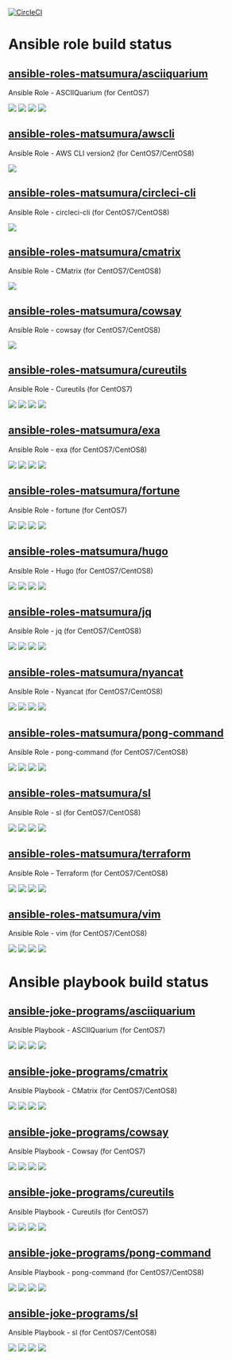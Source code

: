 [![CircleCI](https://circleci.com/gh/TomonoriMatsumura/scheduled-executor.svg?style=svg)](https://circleci.com/gh/TomonoriMatsumura/scheduled-executor)

# Ansible role build status

## [ansible-roles-matsumura/asciiquarium](https://github.com/ansible-roles-matsumura/asciiquarium)

Ansible Role - ASCIIQuarium (for CentOS7)

[![](https://github.com/ansible-roles-matsumura/asciiquarium/workflows/ansible-lint/badge.svg)](https://github.com/ansible-roles-matsumura/asciiquarium/actions?query=workflow%3Aansible-lint)
[![](https://github.com/ansible-roles-matsumura/asciiquarium/workflows/molecule/badge.svg)](https://github.com/ansible-roles-matsumura/asciiquarium/actions?query=workflow%3Amolecule)
[![](https://github.com/ansible-roles-matsumura/asciiquarium/workflows/trailing%20whitespace/badge.svg)](https://github.com/ansible-roles-matsumura/asciiquarium/actions?query=workflow%3A%22trailing+whitespace%22)
[![](https://github.com/ansible-roles-matsumura/asciiquarium/workflows/yamllint/badge.svg)](https://github.com/ansible-roles-matsumura/asciiquarium/actions?query=workflow%3Ayamllint)

## [ansible-roles-matsumura/awscli](https://github.com/ansible-roles-matsumura/awscli)

Ansible Role - AWS CLI version2 (for CentOS7/CentOS8)

[![](https://github.com/ansible-roles-matsumura/awscli/workflows/build/badge.svg)](https://github.com/ansible-roles-matsumura/awscli/actions?query=workflow%3Abuild)

## [ansible-roles-matsumura/circleci-cli](https://github.com/ansible-roles-matsumura/circleci-cli)

Ansible Role - circleci-cli (for CentOS7/CentOS8)

[![](https://github.com/ansible-roles-matsumura/circleci-cli/workflows/build/badge.svg)](https://github.com/ansible-roles-matsumura/circleci-cli/actions?query=workflow%3Abuild)

## [ansible-roles-matsumura/cmatrix](https://github.com/ansible-roles-matsumura/cmatrix)

Ansible Role - CMatrix (for CentOS7/CentOS8)

[![](https://github.com/ansible-roles-matsumura/cmatrix/workflows/build/badge.svg)](https://github.com/ansible-roles-matsumura/cmatrix/actions?query=workflow%3Abuild)

## [ansible-roles-matsumura/cowsay](https://github.com/ansible-roles-matsumura/cowsay)

Ansible Role - cowsay (for CentOS7/CentOS8)

[![](https://github.com/ansible-roles-matsumura/cowsay/workflows/build/badge.svg)](https://github.com/ansible-roles-matsumura/cowsay/actions?query=workflow%3Abuild)


## [ansible-roles-matsumura/cureutils](https://github.com/ansible-roles-matsumura/cureutils)

Ansible Role - Cureutils (for CentOS7)

[![](https://github.com/ansible-roles-matsumura/cureutils/workflows/ansible-lint/badge.svg)](https://github.com/ansible-roles-matsumura/cureutils/actions?query=workflow%3Aansible-lint)
[![](https://github.com/ansible-roles-matsumura/cureutils/workflows/molecule/badge.svg)](https://github.com/ansible-roles-matsumura/cureutils/actions?query=workflow%3Amolecule)
[![](https://github.com/ansible-roles-matsumura/cureutils/workflows/trailing%20whitespace/badge.svg)](https://github.com/ansible-roles-matsumura/cureutils/actions?query=workflow%3A%22trailing+whitespace%22)
[![](https://github.com/ansible-roles-matsumura/cureutils/workflows/yamllint/badge.svg)](https://github.com/ansible-roles-matsumura/cureutils/actions?query=workflow%3Ayamllint)

## [ansible-roles-matsumura/exa](https://github.com/ansible-roles-matsumura/exa)

Ansible Role - exa (for CentOS7/CentOS8)

[![](https://github.com/ansible-roles-matsumura/exa/workflows/ansible-lint/badge.svg)](https://github.com/ansible-roles-matsumura/exa/actions?query=workflow%3Aansible-lint)
[![](https://github.com/ansible-roles-matsumura/exa/workflows/molecule/badge.svg)](https://github.com/ansible-roles-matsumura/exa/actions?query=workflow%3Amolecule)
[![](https://github.com/ansible-roles-matsumura/exa/workflows/trailing%20whitespace/badge.svg)](https://github.com/ansible-roles-matsumura/exa/actions?query=workflow%3A%22trailing+whitespace%22)
[![](https://github.com/ansible-roles-matsumura/exa/workflows/yamllint/badge.svg)](https://github.com/ansible-roles-matsumura/exa/actions?query=workflow%3Ayamllint)

## [ansible-roles-matsumura/fortune](https://github.com/ansible-roles-matsumura/fortune)

Ansible Role - fortune (for CentOS7)

[![](https://github.com/ansible-roles-matsumura/fortune/workflows/ansible-lint/badge.svg)](https://github.com/ansible-roles-matsumura/fortune/actions?query=workflow%3Aansible-lint)
[![](https://github.com/ansible-roles-matsumura/fortune/workflows/molecule/badge.svg)](https://github.com/ansible-roles-matsumura/fortune/actions?query=workflow%3Amolecule)
[![](https://github.com/ansible-roles-matsumura/fortune/workflows/trailing%20whitespace/badge.svg)](https://github.com/ansible-roles-matsumura/fortune/actions?query=workflow%3A%22trailing+whitespace%22)
[![](https://github.com/ansible-roles-matsumura/fortune/workflows/yamllint/badge.svg)](https://github.com/ansible-roles-matsumura/fortune/actions?query=workflow%3Ayamllint)

## [ansible-roles-matsumura/hugo](https://github.com/ansible-roles-matsumura/hugo)

Ansible Role - Hugo (for CentOS7/CentOS8)

[![](https://github.com/ansible-roles-matsumura/hugo/workflows/ansible-lint/badge.svg)](https://github.com/ansible-roles-matsumura/hugo/actions?query=workflow%3Aansible-lint)
[![](https://github.com/ansible-roles-matsumura/hugo/workflows/molecule/badge.svg)](https://github.com/ansible-roles-matsumura/hugo/actions?query=workflow%3Amolecule)
[![](https://github.com/ansible-roles-matsumura/hugo/workflows/trailing%20whitespace/badge.svg)](https://github.com/ansible-roles-matsumura/hugo/actions?query=workflow%3A%22trailing+whitespace%22)
[![](https://github.com/ansible-roles-matsumura/hugo/workflows/yamllint/badge.svg)](https://github.com/ansible-roles-matsumura/hugo/actions?query=workflow%3Ayamllint)

## [ansible-roles-matsumura/jq](https://github.com/ansible-roles-matsumura/jq)

Ansible Role - jq (for CentOS7/CentOS8)

[![](https://github.com/ansible-roles-matsumura/jq/workflows/ansible-lint/badge.svg)](https://github.com/ansible-roles-matsumura/jq/actions?query=workflow%3Aansible-lint)
[![](https://github.com/ansible-roles-matsumura/jq/workflows/molecule/badge.svg)](https://github.com/ansible-roles-matsumura/jq/actions?query=workflow%3Amolecule)
[![](https://github.com/ansible-roles-matsumura/jq/workflows/trailing%20whitespace/badge.svg)](https://github.com/ansible-roles-matsumura/jq/actions?query=workflow%3A%22trailing+whitespace%22)
[![](https://github.com/ansible-roles-matsumura/jq/workflows/yamllint/badge.svg)](https://github.com/ansible-roles-matsumura/jq/actions?query=workflow%3Ayamllint)

## [ansible-roles-matsumura/nyancat](https://github.com/ansible-roles-matsumura/nyancat)

Ansible Role - Nyancat (for CentOS7/CentOS8)

[![](https://github.com/ansible-roles-matsumura/nyancat/workflows/ansible-lint/badge.svg)](https://github.com/ansible-roles-matsumura/nyancat/actions?query=workflow%3Aansible-lint)
[![](https://github.com/ansible-roles-matsumura/nyancat/workflows/molecule/badge.svg)](https://github.com/ansible-roles-matsumura/nyancat/actions?query=workflow%3Amolecule)
[![](https://github.com/ansible-roles-matsumura/nyancat/workflows/trailing%20whitespace/badge.svg)](https://github.com/ansible-roles-matsumura/nyancat/actions?query=workflow%3A%22trailing+whitespace%22)
[![](https://github.com/ansible-roles-matsumura/nyancat/workflows/yamllint/badge.svg)](https://github.com/ansible-roles-matsumura/nyancat/actions?query=workflow%3Ayamllint)

## [ansible-roles-matsumura/pong-command](https://github.com/ansible-roles-matsumura/pong-command)

Ansible Role - pong-command (for CentOS7/CentOS8)

[![](https://github.com/ansible-roles-matsumura/pong-command/workflows/ansible-lint/badge.svg)](https://github.com/ansible-roles-matsumura/pong-command/actions?query=workflow%3Aansible-lint)
[![](https://github.com/ansible-roles-matsumura/pong-command/workflows/molecule/badge.svg)](https://github.com/ansible-roles-matsumura/pong-command/actions?query=workflow%3Amolecule)
[![](https://github.com/ansible-roles-matsumura/pong-command/workflows/trailing%20whitespace/badge.svg)](https://github.com/ansible-roles-matsumura/pong-command/actions?query=workflow%3A%22trailing+whitespace%22)
[![](https://github.com/ansible-roles-matsumura/pong-command/workflows/yamllint/badge.svg)](https://github.com/ansible-roles-matsumura/pong-command/actions?query=workflow%3Ayamllint)

## [ansible-roles-matsumura/sl](https://github.com/ansible-roles-matsumura/sl)

Ansible Role - sl (for CentOS7/CentOS8)

[![](https://github.com/ansible-roles-matsumura/sl/workflows/ansible-lint/badge.svg)](https://github.com/ansible-roles-matsumura/sl/actions?query=workflow%3Aansible-lint)
[![](https://github.com/ansible-roles-matsumura/sl/workflows/molecule/badge.svg)](https://github.com/ansible-roles-matsumura/sl/actions?query=workflow%3Amolecule)
[![](https://github.com/ansible-roles-matsumura/sl/workflows/trailing%20whitespace/badge.svg)](https://github.com/ansible-roles-matsumura/sl/actions?query=workflow%3A%22trailing+whitespace%22)
[![](https://github.com/ansible-roles-matsumura/sl/workflows/yamllint/badge.svg)](https://github.com/ansible-roles-matsumura/sl/actions?query=workflow%3Ayamllint)

## [ansible-roles-matsumura/terraform](https://github.com/ansible-roles-matsumura/terraform)

Ansible Role - Terraform (for CentOS7/CentOS8)

[![](https://github.com/ansible-roles-matsumura/terraform/workflows/ansible-lint/badge.svg)](https://github.com/ansible-roles-matsumura/terraform/actions?query=workflow%3Aansible-lint)
[![](https://github.com/ansible-roles-matsumura/terraform/workflows/molecule/badge.svg)](https://github.com/ansible-roles-matsumura/terraform/actions?query=workflow%3Amolecule)
[![](https://github.com/ansible-roles-matsumura/terraform/workflows/trailing%20whitespace/badge.svg)](https://github.com/ansible-roles-matsumura/terraform/actions?query=workflow%3A%22trailing+whitespace%22)
[![](https://github.com/ansible-roles-matsumura/terraform/workflows/yamllint/badge.svg)](https://github.com/ansible-roles-matsumura/terraform/actions?query=workflow%3Ayamllint)

## [ansible-roles-matsumura/vim](https://github.com/ansible-roles-matsumura/vim)

Ansible Role - vim (for CentOS7/CentOS8)

[![](https://github.com/ansible-roles-matsumura/vim/workflows/ansible-lint/badge.svg)](https://github.com/ansible-roles-matsumura/vim/actions?query=workflow%3Aansible-lint)
[![](https://github.com/ansible-roles-matsumura/vim/workflows/molecule/badge.svg)](https://github.com/ansible-roles-matsumura/vim/actions?query=workflow%3Amolecule)
[![](https://github.com/ansible-roles-matsumura/vim/workflows/trailing%20whitespace/badge.svg)](https://github.com/ansible-roles-matsumura/vim/actions?query=workflow%3A%22trailing+whitespace%22)
[![](https://github.com/ansible-roles-matsumura/vim/workflows/yamllint/badge.svg)](https://github.com/ansible-roles-matsumura/vim/actions?query=workflow%3Ayamllint)

# Ansible playbook build status

## [ansible-joke-programs/asciiquarium](https://github.com/ansible-joke-programs/asciiquarium)

Ansible Playbook - ASCIIQuarium (for CentOS7)

[![](https://github.com/ansible-joke-programs/asciiquarium/workflows/ansible-lint/badge.svg)](https://github.com/ansible-joke-programs/asciiquarium/actions?query=workflow%3Aansible-lint)
[![](https://github.com/ansible-joke-programs/asciiquarium/workflows/molecule/badge.svg)](https://github.com/ansible-joke-programs/asciiquarium/actions?query=workflow%3Amolecule)
[![](https://github.com/ansible-joke-programs/asciiquarium/workflows/trailing%20whitespace/badge.svg)](https://github.com/ansible-joke-programs/asciiquarium/actions?query=workflow%3A%22trailing+whitespace%22)
[![](https://github.com/ansible-joke-programs/asciiquarium/workflows/yamllint/badge.svg)](https://github.com/ansible-joke-programs/asciiquarium/actions?query=workflow%3Ayamllint)

## [ansible-joke-programs/cmatrix](https://github.com/ansible-joke-programs/cmatrix)

Ansible Playbook - CMatrix (for CentOS7/CentOS8)

[![](https://github.com/ansible-joke-programs/cmatrix/workflows/ansible-lint/badge.svg)](https://github.com/ansible-joke-programs/cmatrix/actions?query=workflow%3Aansible-lint)
[![](https://github.com/ansible-joke-programs/cmatrix/workflows/molecule/badge.svg)](https://github.com/ansible-joke-programs/cmatrix/actions?query=workflow%3Amolecule)
[![](https://github.com/ansible-joke-programs/cmatrix/workflows/trailing%20whitespace/badge.svg)](https://github.com/ansible-joke-programs/cmatrix/actions?query=workflow%3A%22trailing+whitespace%22)
[![](https://github.com/ansible-joke-programs/cmatrix/workflows/yamllint/badge.svg)](https://github.com/ansible-joke-programs/cmatrix/actions?query=workflow%3Ayamllint)

## [ansible-joke-programs/cowsay](https://github.com/ansible-joke-programs/cowsay)

Ansible Playbook - Cowsay (for CentOS7)

[![](https://github.com/ansible-joke-programs/cowsay/workflows/ansible-lint/badge.svg)](https://github.com/ansible-joke-programs/cowsay/actions?query=workflow%3Aansible-lint)
[![](https://github.com/ansible-joke-programs/cowsay/workflows/molecule/badge.svg)](https://github.com/ansible-joke-programs/cowsay/actions?query=workflow%3Amolecule)
[![](https://github.com/ansible-joke-programs/cowsay/workflows/trailing%20whitespace/badge.svg)](https://github.com/ansible-joke-programs/cowsay/actions?query=workflow%3A%22trailing+whitespace%22)
[![](https://github.com/ansible-joke-programs/cowsay/workflows/yamllint/badge.svg)](https://github.com/ansible-joke-programs/cowsay/actions?query=workflow%3Ayamllint)

## [ansible-joke-programs/cureutils](https://github.com/ansible-joke-programs/cureutils)

Ansible Playbook - Cureutils (for CentOS7)

[![](https://github.com/ansible-joke-programs/cureutils/workflows/ansible-lint/badge.svg)](https://github.com/ansible-joke-programs/cureutils/actions?query=workflow%3Aansible-lint)
[![](https://github.com/ansible-joke-programs/cureutils/workflows/molecule/badge.svg)](https://github.com/ansible-joke-programs/cureutils/actions?query=workflow%3Amolecule)
[![](https://github.com/ansible-joke-programs/cureutils/workflows/trailing%20whitespace/badge.svg)](https://github.com/ansible-joke-programs/cureutils/actions?query=workflow%3A%22trailing+whitespace%22)
[![](https://github.com/ansible-joke-programs/cureutils/workflows/yamllint/badge.svg)](https://github.com/ansible-joke-programs/cureutils/actions?query=workflow%3Ayamllint)

## [ansible-joke-programs/pong-command](https://github.com/ansible-joke-programs/pong-command)

Ansible Playbook - pong-command (for CentOS7/CentOS8)

[![](https://github.com/ansible-joke-programs/pong-command/workflows/ansible-lint/badge.svg)](https://github.com/ansible-joke-programs/pong-command/actions?query=workflow%3Aansible-lint)
[![](https://github.com/ansible-joke-programs/pong-command/workflows/molecule/badge.svg)](https://github.com/ansible-joke-programs/pong-command/actions?query=workflow%3Amolecule)
[![](https://github.com/ansible-joke-programs/pong-command/workflows/trailing%20whitespace/badge.svg)](https://github.com/ansible-joke-programs/pong-command/actions?query=workflow%3A%22trailing+whitespace%22)
[![](https://github.com/ansible-joke-programs/pong-command/workflows/yamllint/badge.svg)](https://github.com/ansible-joke-programs/pong-command/actions?query=workflow%3Ayamllint)

## [ansible-joke-programs/sl](https://github.com/ansible-joke-programs/sl)

Ansible Playbook - sl (for CentOS7/CentOS8)

[![](https://github.com/ansible-joke-programs/sl/workflows/ansible-lint/badge.svg)](https://github.com/ansible-joke-programs/sl/actions?query=workflow%3Aansible-lint)
[![](https://github.com/ansible-joke-programs/sl/workflows/molecule/badge.svg)](https://github.com/ansible-joke-programs/sl/actions?query=workflow%3Amolecule)
[![](https://github.com/ansible-joke-programs/sl/workflows/trailing%20whitespace/badge.svg)](https://github.com/ansible-joke-programs/sl/actions?query=workflow%3A%22trailing+whitespace%22)
[![](https://github.com/ansible-joke-programs/sl/workflows/yamllint/badge.svg)](https://github.com/ansible-joke-programs/sl/actions?query=workflow%3Ayamllint)
